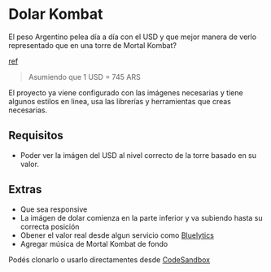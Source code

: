 # Dolar Kombat
El peso Argentino pelea día a día con el USD y que mejor manera de verlo representado que en una torre de Mortal Kombat?

[ref](./public/ref.png)
> Asumiendo que 1 USD = 745 ARS

El proyecto ya viene configurado con las imágenes necesarias y tiene algunos estilos en linea, usa las librerías y herramientas que creas necesarias.

## Requisitos
- Poder ver la imágen del USD al nivel correcto de la torre basado en su valor.

## Extras
- Que sea responsive
- La imágen de dolar comienza en la parte inferior y va subiendo hasta su correcta posición
- Obener el valor real desde algun servicio como [Bluelytics](https://api.bluelytics.com.ar/v2/latest)
- Agregar música de Mortal Kombat de fondo

Podés clonarlo o usarlo directamentes desde [CodeSandbox](https://codesandbox.io/s/github/goncy/interview-challenges/tree/main/proyectos-take-home/dolar-kombat)

